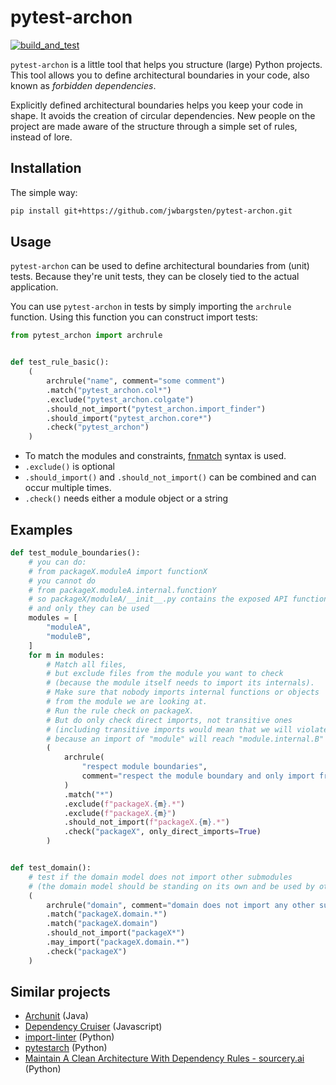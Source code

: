 # pytest-archon

[![build_and_test](https://github.com/jwbargsten/pytest-archon/actions/workflows/tests.yml/badge.svg)](https://github.com/jwbargsten/pytest-archon/actions/workflows/tests.yml)

`pytest-archon` is a little tool that helps you structure (large) Python projects. This
tool allows you to define architectural boundaries in your code, also known as
_forbidden dependencies_.

Explicitly defined architectural boundaries helps you keep your code in shape. It avoids
the creation of circular dependencies. New people on the project are made aware of the
structure through a simple set of rules, instead of lore.

## Installation

The simple way:

```sh
pip install git+https://github.com/jwbargsten/pytest-archon.git
```

## Usage

`pytest-archon` can be used to define architectural boundaries from (unit) tests. Because
they're unit tests, they can be closely tied to the actual application.

You can use `pytest-archon` in tests by simply importing the `archrule` function. Using
this function you can construct import tests:

```python
from pytest_archon import archrule


def test_rule_basic():
    (
        archrule("name", comment="some comment")
        .match("pytest_archon.col*")
        .exclude("pytest_archon.colgate")
        .should_not_import("pytest_archon.import_finder")
        .should_import("pytest_archon.core*")
        .check("pytest_archon")
    )
```

- To match the modules and constraints,
  [fnmatch](https://docs.python.org/3/library/fnmatch.html) syntax is used.
- `.exclude()` is optional
- `.should_import()` and `.should_not_import()` can be combined and can occur multiple
  times.
- `.check()` needs either a module object or a string

## Examples

```python
def test_module_boundaries():
    # you can do:
    # from packageX.moduleA import functionX
    # you cannot do
    # from packageX.moduleA.internal.functionY
    # so packageX/moduleA/__init__.py contains the exposed API functions,
    # and only they can be used
    modules = [
        "moduleA",
        "moduleB",
    ]
    for m in modules:
        # Match all files,
        # but exclude files from the module you want to check
        # (because the module itself needs to import its internals).
        # Make sure that nobody imports internal functions or objects
        # from the module we are looking at.
        # Run the rule check on packageX.
        # But do only check direct imports, not transitive ones
        # (including transitive imports would mean that we will violate the rule,
        # because an import of "module" will reach "module.internal.B" due to transitivity).
        (
            archrule(
                "respect module boundaries",
                comment="respect the module boundary and only import from the (sub-)module API",
            )
            .match("*")
            .exclude(f"packageX.{m}.*")
            .exclude(f"packageX.{m}")
            .should_not_import(f"packageX.{m}.*")
            .check("packageX", only_direct_imports=True)
        )


def test_domain():
    # test if the domain model does not import other submodules
    # (the domain model should be standing on its own and be used by other modules)
    (
        archrule("domain", comment="domain does not import any other submodules")
        .match("packageX.domain.*")
        .match("packageX.domain")
        .should_not_import("packageX*")
        .may_import("packageX.domain.*")
        .check("packageX")
    )
```

## Similar projects

- [Archunit](https://www.archunit.org/) (Java)
- [Dependency Cruiser](https://github.com/sverweij/dependency-cruiser) (Javascript)
- [import-linter](https://github.com/seddonym/import-linter) (Python)
- [pytestarch](https://pypi.org/project/pytestarch/) (Python)
- [Maintain A Clean Architecture With Dependency Rules - sourcery.ai](https://sourcery.ai/blog/dependency-rules/) (Python)
